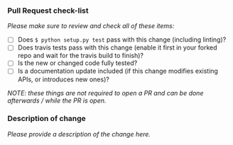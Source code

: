 ### Pull Request check-list

_Please make sure to review and check all of these items:_

- [ ] Does `$ python setup.py test` pass with this change (including linting)?
- [ ] Does travis tests pass with this change (enable it first in your forked repo and wait for the travis build to finish)?
- [ ] Is the new or changed code fully tested?
- [ ] Is a documentation update included (if this change modifies existing APIs, or introduces new ones)?

_NOTE: these things are not required to open a PR and can be done
afterwards / while the PR is open._

### Description of change

_Please provide a description of the change here._
